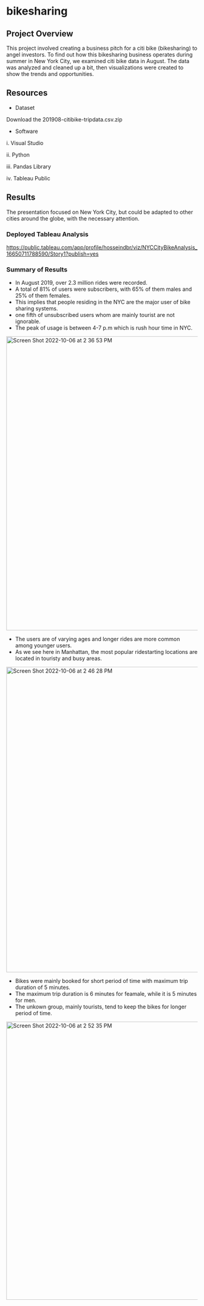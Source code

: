 # bikesharing
## Project Overview
This project involved creating a business pitch for a citi bike (bikesharing) to angel investors. To find out how this bikesharing business operates during summer in New York City, we examined citi bike data in August. The data was analyzed and cleaned up a bit, then visualizations were created to show the trends and opportunities.

## Resources
* Dataset
          
Download the 201908-citibike-tripdata.csv.zip

* Software

i. Visual Studio 

ii. Python

iii. Pandas Library

iv. Tableau Public

## Results

The presentation focused on New York City, but could be adapted to other cities around the globe, with the necessary attention.

### Deployed Tableau Analysis

https://public.tableau.com/app/profile/hosseindbr/viz/NYCCityBikeAnalysis_16650711788590/Story1?publish=yes

### Summary of Results

* In August 2019, over 2.3 million rides were recorded.
* A total of 81% of users were subscribers, with 65% of them males and 25% of them females.
* This implies that people residing in the NYC are the major user of bike sharing systems.
* one fifth of unsubscribed users  whom are mainly tourist are not ignorable. 
* The peak of usage is between 4-7 p.m which is rush hour time in NYC.

<img width="775" alt="Screen Shot 2022-10-06 at 2 36 53 PM" src="https://user-images.githubusercontent.com/108313440/194392762-544da8d4-27e1-407c-b782-a91781f0adf1.png">

* The users are of varying ages and longer rides are more common among younger users.
* As we see here in Manhattan, the most popular ridestarting locations are located in touristy and busy areas.

<img width="805" alt="Screen Shot 2022-10-06 at 2 46 28 PM" src="https://user-images.githubusercontent.com/108313440/194393933-970d91f1-0ea6-42a1-94ad-c0d04d19df0f.png">


* Bikes were mainly booked for short period of time with maximum trip duration of 5 minutes.
* The maximum trip duration is 6 minutes for feamale, while it is 5 minutes for men.
* The unkown group,  mainly tourists, tend to keep the bikes for longer period of time.

<img width="733" alt="Screen Shot 2022-10-06 at 2 52 35 PM" src="https://user-images.githubusercontent.com/108313440/194395115-c5f423b2-1049-472b-aadb-39fd32bc817a.png">










